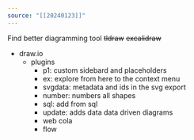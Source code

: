 ```yaml
---
source: "[[20240123]]"
---
```

Find better diagramming tool 
~~tldraw~~
~~excalidraw~~ 
- draw.io
	- plugins
		- p1: custom sidebard and placeholders 
		- ex: explore from here to the context menu 
		- svgdata: metadata and ids in the svg export 
		- number: numbers all shapes 
		- sql: add from sql 
		- update: adds data data driven diagrams 
		- web cola 
		- flow